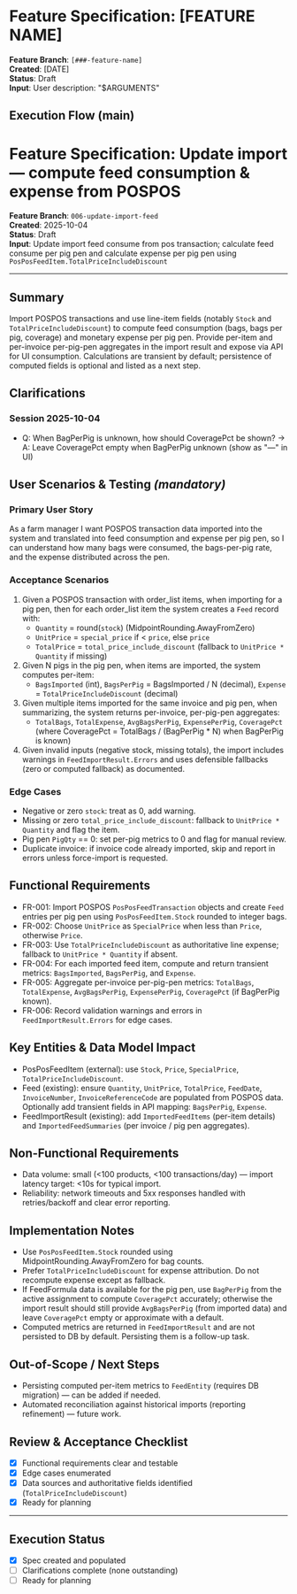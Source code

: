 # Feature Specification: [FEATURE NAME]

**Feature Branch**: `[###-feature-name]`  
**Created**: [DATE]  
**Status**: Draft  
**Input**: User description: "$ARGUMENTS"

## Execution Flow (main)
# Feature Specification: Update import — compute feed consumption & expense from POSPOS

**Feature Branch**: `006-update-import-feed`  
**Created**: 2025-10-04  
**Status**: Draft  
**Input**: Update import feed consume from pos transaction; calculate feed consume per pig pen and calculate expense per pig pen using `PosPosFeedItem.TotalPriceIncludeDiscount`

---

## Summary
Import POSPOS transactions and use line-item fields (notably `Stock` and `TotalPriceIncludeDiscount`) to compute feed consumption (bags, bags per pig, coverage) and monetary expense per pig pen. Provide per-item and per-invoice per-pig-pen aggregates in the import result and expose via API for UI consumption. Calculations are transient by default; persistence of computed fields is optional and listed as a next step.

## Clarifications

### Session 2025-10-04

- Q: When BagPerPig is unknown, how should CoveragePct be shown? → A: Leave CoveragePct empty when BagPerPig unknown (show as "—" in UI)

## User Scenarios & Testing *(mandatory)*

### Primary User Story
As a farm manager I want POSPOS transaction data imported into the system and translated into feed consumption and expense per pig pen, so I can understand how many bags were consumed, the bags-per-pig rate, and the expense distributed across the pen.

### Acceptance Scenarios
1. Given a POSPOS transaction with order_list items, when importing for a pig pen, then for each order_list item the system creates a `Feed` record with:
   - `Quantity` = round(`stock`) (MidpointRounding.AwayFromZero)
   - `UnitPrice` = `special_price` if < `price`, else `price`
   - `TotalPrice` = `total_price_include_discount` (fallback to `UnitPrice * Quantity` if missing)
2. Given N pigs in the pig pen, when items are imported, the system computes per-item:
   - `BagsImported` (int), `BagsPerPig` = BagsImported / N (decimal), `Expense` = `TotalPriceIncludeDiscount` (decimal)
3. Given multiple items imported for the same invoice and pig pen, when summarizing, the system returns per-invoice, per-pig-pen aggregates:
   - `TotalBags`, `TotalExpense`, `AvgBagsPerPig`, `ExpensePerPig`, `CoveragePct` (where CoveragePct = TotalBags / (BagPerPig * N) when BagPerPig is known)
4. Given invalid inputs (negative stock, missing totals), the import includes warnings in `FeedImportResult.Errors` and uses defensible fallbacks (zero or computed fallback) as documented.

### Edge Cases
- Negative or zero `stock`: treat as 0, add warning.
- Missing or zero `total_price_include_discount`: fallback to `UnitPrice * Quantity` and flag the item.
- Pig pen `PigQty` == 0: set per-pig metrics to 0 and flag for manual review.
- Duplicate invoice: if invoice code already imported, skip and report in errors unless force-import is requested.

## Functional Requirements

- FR-001: Import POSPOS `PosPosFeedTransaction` objects and create `Feed` entries per pig pen using `PosPosFeedItem.Stock` rounded to integer bags.
- FR-002: Choose `UnitPrice` as `SpecialPrice` when less than `Price`, otherwise `Price`.
- FR-003: Use `TotalPriceIncludeDiscount` as authoritative line expense; fallback to `UnitPrice * Quantity` if absent.
- FR-004: For each imported feed item, compute and return transient metrics: `BagsImported`, `BagsPerPig`, and `Expense`.
- FR-005: Aggregate per-invoice per-pig-pen metrics: `TotalBags`, `TotalExpense`, `AvgBagsPerPig`, `ExpensePerPig`, `CoveragePct` (if BagPerPig known).
- FR-006: Record validation warnings and errors in `FeedImportResult.Errors` for edge cases.

## Key Entities & Data Model Impact

- PosPosFeedItem (external): use `Stock`, `Price`, `SpecialPrice`, `TotalPriceIncludeDiscount`.
- Feed (existing): ensure `Quantity`, `UnitPrice`, `TotalPrice`, `FeedDate`, `InvoiceNumber`, `InvoiceReferenceCode` are populated from POSPOS data. Optionally add transient fields in API mapping: `BagsPerPig`, `Expense`.
- FeedImportResult (existing): add `ImportedFeedItems` (per-item details) and `ImportedFeedSummaries` (per invoice / pig pen aggregates).

## Non-Functional Requirements

- Data volume: small (<100 products, <100 transactions/day) — import latency target: <10s for typical import.
- Reliability: network timeouts and 5xx responses handled with retries/backoff and clear error reporting.

## Implementation Notes

- Use `PosPosFeedItem.Stock` rounded using MidpointRounding.AwayFromZero for bag counts.
- Prefer `TotalPriceIncludeDiscount` for expense attribution. Do not recompute expense except as fallback.
- If FeedFormula data is available for the pig pen, use `BagPerPig` from the active assignment to compute `CoveragePct` accurately; otherwise the import result should still provide `AvgBagsPerPig` (from imported data) and leave `CoveragePct` empty or approximate with a default.
- Computed metrics are returned in `FeedImportResult` and are not persisted to DB by default. Persisting them is a follow-up task.

## Out-of-Scope / Next Steps

- Persisting computed per-item metrics to `FeedEntity` (requires DB migration) — can be added if needed.
- Automated reconciliation against historical imports (reporting refinement) — future work.

## Review & Acceptance Checklist

- [x] Functional requirements clear and testable
- [x] Edge cases enumerated
- [x] Data sources and authoritative fields identified (`TotalPriceIncludeDiscount`)
- [x] Ready for planning

---

## Execution Status

- [x] Spec created and populated
- [ ] Clarifications complete (none outstanding)
- [ ] Ready for planning
